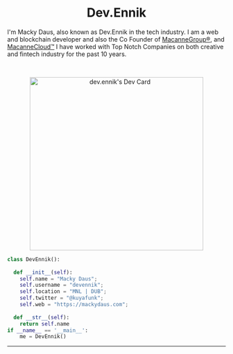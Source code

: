 
<h1 align="center">
  <b>Dev.Ennik</b>
</h1>

I'm Macky Daus, also known as Dev.Ennik in the tech industry. I am a web and blockchain developer and also the Co Founder of
<a href="https://macannegroup.com">MacanneGroup®</a>, and <a href="https://facebook.com/macannecloud">MacanneCloud™</a>
I have worked with Top Notch Companies on both creative and fintech industry for the past 10 years.

<br>

<p>
<p align="center">
    <a href="https://app.daily.dev/DevEnnik"><img src="https://api.daily.dev/devcards/e62f246604234a44b65339e2f254e1fa.png?r=r5b" width="400" alt="dev.ennik's Dev Card"/></a>
</div>
</p>

```python
class DevEnnik():
    
  def __init__(self):
    self.name = "Macky Daus";
    self.username = "devennik";
    self.location = "MNL | DUB";
    self.twitter = "@kuyafunk";
    self.web = "https://mackydaus.com";
  
  def __str__(self):
    return self.name
if __name__ == '__main__':
    me = DevEnnik()
```





------

